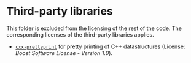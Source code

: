 Third-party libraries
=====================

This folder is excluded from the licensing of the rest of the code. The
corresponding licenses of the third-party libraries applies.

- [`cxx-prettyprint`](https://github.com/louisdx/cxx-prettyprint) for pretty
  printing of C++ datastructures (License: *Boost Software License - Version
  1.0*).
